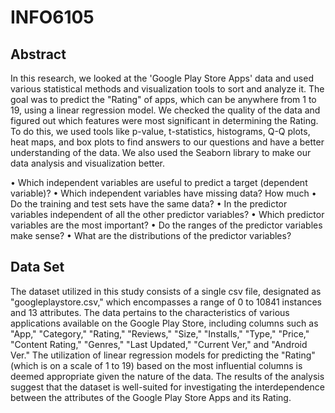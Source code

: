 # INFO6105
##  Abstract
In this research, we looked at the 'Google Play Store Apps' data and used various statistical methods and visualization tools to sort and analyze it. The goal was to predict the "Rating" of apps, which can be anywhere from 1 to 19, using a linear regression model. We checked the quality of the data and figured out which features were most significant in determining the Rating. To do this, we used tools like p-value, t-statistics, histograms, Q-Q plots, heat maps, and box plots to find answers to our questions and have a better understanding of the data. We also used the Seaborn library to make our data analysis and visualization better.


• Which independent variables are useful to predict a target (dependent variable)?
• Which independent variables have missing data? How much
• Do the training and test sets have the same data?
• In the predictor variables independent of all the other predictor variables?
• Which predictor variables are the most important?
• Do the ranges of the predictor variables make sense?
• What are the distributions of the predictor variables?

## Data Set
The dataset utilized in this study consists of a single csv file, designated as "googleplaystore.csv," which encompasses a range of 0 to 10841 instances and 13 attributes. The data pertains to the characteristics of various applications available on the Google Play Store, including columns such as "App," "Category," "Rating," "Reviews," "Size," "Installs," "Type," "Price," "Content Rating," "Genres," "Last Updated," "Current Ver," and "Android Ver." The utilization of linear regression models for predicting the "Rating" (which is on a scale of 1 to 19) based on the most influential columns is deemed appropriate given the nature of the data. The results of the analysis suggest that the dataset is well-suited for investigating the interdependence between the attributes of the Google Play Store Apps and its Rating.
